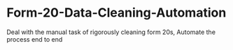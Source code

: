 # Form-20-Data-Cleaning-Automation
 Deal with the manual task of rigorously cleaning form 20s, Automate the process end to end
